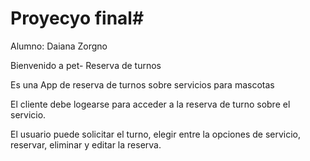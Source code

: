 # Proyecyo final#

Alumno: Daiana Zorgno

Bienvenido a pet- Reserva de turnos

Es una App de reserva de turnos sobre servicios para mascotas

El cliente debe logearse para acceder a la reserva de turno sobre el servicio.

El usuario puede solicitar el turno, elegir entre la opciones de servicio, 
reservar, eliminar y editar la reserva.


